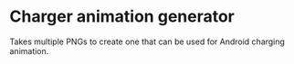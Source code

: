 # Charger animation generator

Takes multiple PNGs to create one that can be used for Android charging animation.
